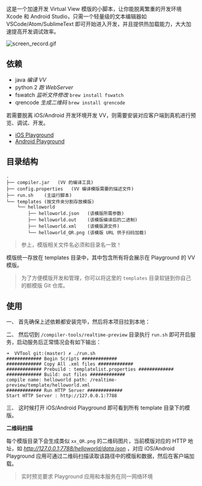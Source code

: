 这是一个加速开发 Virtual View 模版的小脚本，让你能脱离繁重的开发环境 Xcode 和 Android Studio，只需一个轻量级的文本编辑器如 VSCode/Atom/SublimeText 即可开始进入开发，并且提供热加载能力，大大加速提高开发调试效率。

![screen_record.gif](https://raw.githubusercontent.com/alibaba/virtualview_tools/master/compiler-tools/RealtimePreview/screenshot.gif) 


## 依赖

- java *编译 VV*
- python 2 *跑 WebServer*
- fswatch *监听文件修改* `brew install fswatch`
- qrencode *生成二维码* `brew install qrencode`

若需要脱离 iOS/Android 开发环境开发 VV，则需要安装对应客户端到真机进行预览、调试、开发。

- [iOS Playground](https://github.com/alibaba/VirtualView-iOS)
- [Android Playground](https://github.com/alibaba/Virtualview-Android)

## 目录结构

```
.
├── compiler.jar   (VV 的编译工具)
├── config.properties   (VV 编译模版需要的描述文件)
├── run.sh    (主运行脚本)
└── templates (按文件夹分割存放模版)
    └── helloworld
        ├── helloworld.json   (该模版所需参数)
        ├── helloworld.out    (该模版编译后的二进制)
        ├── helloworld.xml    (该模版源文件)
        └── helloworld_QR.png (该模版 URL 供于扫码加载)
```

> 参上，模版相关文件名必须和目录名一致！

模版统一存放在 templates 目录中，其中包含所有将会展示在 Playground 的 VV 模版。

> 为了方便模版开发和管理，你可以将这里的 `templates` 目录软链到你自己的额模版 Git 仓库。

## 使用

一、 首先确保上述依赖都安装完毕，然后将本项目拉到本地：


二、 然后切到 `/compiler-tools/realtime-preview` 目录执行 `run.sh` 即可开启服务，启动服务后正常情况会有如下输出：

```
➜  VVTool git:(master) ✗ ./run.sh
############# Begin Scripts #############
############# Copy All .xml files #############
############# Prebuild : templatelist.properties #############
############# Build: out files #############
compile name: helloworld path: /realtime-preview/template/helloworld.xml
############# Run HTTP Server #############
Start HTTP Server : http://127.0.0.1:7788
```

三、 这时候打开 iOS/Android Playground 即可看到所有 template 目录下的模版。

**二维码扫描**

每个模版目录下会生成类似 `xx_QR.png` 的二维码图片，当前模版对应的 HTTP 地址，如 *http://127.0.0.1:7788/helloworld/data.json* ，对应 iOS/Android Playground 应用可通过二维码扫描读取该路径中的模版和数据，然后在客户端加载。

> 实时预览要求 Playground 应用和本服务在同一网络环境